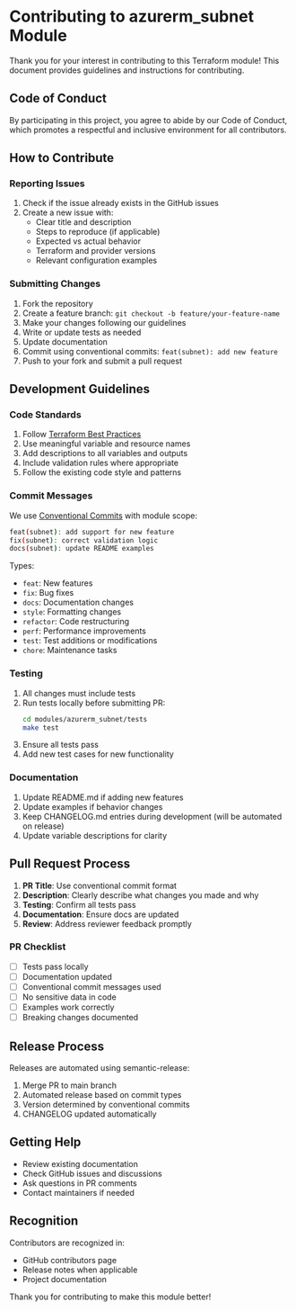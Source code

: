 # Contributing to azurerm_subnet Module

Thank you for your interest in contributing to this Terraform module! This document provides guidelines and instructions for contributing.

## Code of Conduct

By participating in this project, you agree to abide by our Code of Conduct, which promotes a respectful and inclusive environment for all contributors.

## How to Contribute

### Reporting Issues

1. Check if the issue already exists in the GitHub issues
2. Create a new issue with:
   - Clear title and description
   - Steps to reproduce (if applicable)
   - Expected vs actual behavior
   - Terraform and provider versions
   - Relevant configuration examples

### Submitting Changes

1. Fork the repository
2. Create a feature branch: `git checkout -b feature/your-feature-name`
3. Make your changes following our guidelines
4. Write or update tests as needed
5. Update documentation
6. Commit using conventional commits: `feat(subnet): add new feature`
7. Push to your fork and submit a pull request

## Development Guidelines

### Code Standards

1. Follow [Terraform Best Practices](../../docs/TERRAFORM_BEST_PRACTICES_GUIDE.md)
2. Use meaningful variable and resource names
3. Add descriptions to all variables and outputs
4. Include validation rules where appropriate
5. Follow the existing code style and patterns

### Commit Messages

We use [Conventional Commits](https://www.conventionalcommits.org/) with module scope:

```bash
feat(subnet): add support for new feature
fix(subnet): correct validation logic
docs(subnet): update README examples
```

Types:
- `feat`: New features
- `fix`: Bug fixes
- `docs`: Documentation changes
- `style`: Formatting changes
- `refactor`: Code restructuring
- `perf`: Performance improvements
- `test`: Test additions or modifications
- `chore`: Maintenance tasks

### Testing

1. All changes must include tests
2. Run tests locally before submitting PR:
   ```bash
   cd modules/azurerm_subnet/tests
   make test
   ```
3. Ensure all tests pass
4. Add new test cases for new functionality

### Documentation

1. Update README.md if adding new features
2. Update examples if behavior changes
3. Keep CHANGELOG.md entries during development (will be automated on release)
4. Update variable descriptions for clarity

## Pull Request Process

1. **PR Title**: Use conventional commit format
2. **Description**: Clearly describe what changes you made and why
3. **Testing**: Confirm all tests pass
4. **Documentation**: Ensure docs are updated
5. **Review**: Address reviewer feedback promptly

### PR Checklist

- [ ] Tests pass locally
- [ ] Documentation updated
- [ ] Conventional commit messages used
- [ ] No sensitive data in code
- [ ] Examples work correctly
- [ ] Breaking changes documented

## Release Process

Releases are automated using semantic-release:
1. Merge PR to main branch
2. Automated release based on commit types
3. Version determined by conventional commits
4. CHANGELOG updated automatically

## Getting Help

- Review existing documentation
- Check GitHub issues and discussions
- Ask questions in PR comments
- Contact maintainers if needed

## Recognition

Contributors are recognized in:
- GitHub contributors page
- Release notes when applicable
- Project documentation

Thank you for contributing to make this module better!